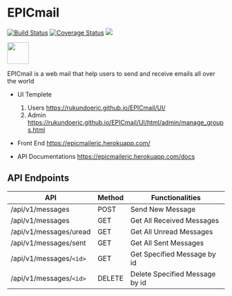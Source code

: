 # EPICmail
[![Build Status](https://travis-ci.org/rukundoeric/EPICmail.svg?branch=develop)](https://travis-ci.org/rukundoeric/EPICmail)
[![Coverage Status](https://coveralls.io/repos/github/rukundoeric/EPICmail/badge.svg)](https://coveralls.io/github/rukundoeric/EPICmail)
<a href="https://codeclimate.com/github/rukundoeric/EPICmail/maintainability"><img src="https://api.codeclimate.com/v1/badges/5860d50e9b94c5eaa985/maintainability" /></a>

<a href="https://rukundoeric.github.io/EPICmail/UI/"><img width="50px" height="50px" src="https://firebasestorage.googleapis.com/v0/b/webtest-1995b.appspot.com/o/images%2Flogo.png?alt=media&token=7f378bf4-1466-4875-bbca-8d69290986e1"></a>

EPICmail is a web mail that help users to send and receive emails all over the world

* UI Templete 
    1. Users https://rukundoeric.github.io/EPICmail/UI/
    2. Admin https://rukundoeric.github.io/EPICmail/UI/html/admin/manage_groups.html
* Front End https://epicmaileric.herokuapp.com/

* API Documentations https://epicmaileric.herokuapp.com/docs

## API Endpoints

| API                      | Method        | Functionalities                |
| -------------            | ------------- | -------------------------------|     
| /api/v1/messages         | POST          | Send New Message               |
| /api/v1/messages         | GET           | Get All Received Messages      |
| /api/v1/messages/uread   | GET           | Get All Unread Messages        |
| /api/v1/messages/sent    | GET           | Get All Sent Messages          |
| /api/v1/messages/`<id>`  | GET           | Get Specified Message by id    |
| /api/v1/messages/`<id>`  | DELETE        | Delete Specified Message by id |
